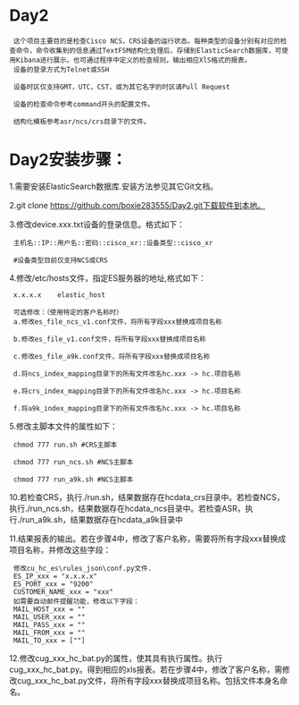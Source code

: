 # Day2
     这个项目主要目的是检查Cisco NCS，CRS设备的运行状态。每种类型的设备分别有对应的检查命令，命令收集到的信息通过TextFSM结构化处理后，存储到ElasticSearch数据库，可使用Kibana进行展示。也可通过程序中定义的检查规则，输出相应XlS格式的报表。
     设备的登录方式为Telnet或SSH

     设备时区仅支持GMT，UTC，CST，或为其它名字的时区请Pull Request

     设备的检查命令参考command开头的配置文件。

     结构化模板参考asr/ncs/crs目录下的文件。



# Day2安装步骤：
1.需要安装ElasticSearch数据库.安装方法参见其它Git文档。

2.git clone https://github.com/boxie283555/Day2.git下载软件到本地。

3.修改device.xxx.txt设备的登录信息。格式如下：

     主机名::IP::用户名::密码::cisco_xr::设备类型::cisco_xr

     #设备类型目前仅支持NCS或CRS

4.修改/etc/hosts文件，指定ES服务器的地址,格式如下：

     x.x.x.x	elastic_host

     可选修改：（使用特定的客户名称时）
     a.修改es_file_ncs_v1.conf文件，将所有字段xxx替换成项目名称

     b.修改es_file_v1.conf文件，将所有字段xxx替换成项目名称

     c.修改es_file_a9k.conf文件，将所有字段xxx替换成项目名称

     d.将ncs_index_mapping目录下的所有文件改名hc.xxx -> hc.项目名称

     e.将crs_index_mapping目录下的所有文件改名hc.xxx -> hc.项目名称

     f.将a9k_index_mapping目录下的所有文件改名hc.xxx -> hc.项目名称


5.修改主脚本文件的属性如下：

     chmod 777 run.sh #CRS主脚本

     chmod 777 run_ncs.sh #NCS主脚本

     chmod 777 run_a9k.sh #NCS主脚本


10.若检查CRS，执行./run.sh，结果数据存在hcdata_crs目录中。若检查NCS，执行./run_ncs.sh，结果数据存在hcdata_ncs目录中。若检查ASR，执行./run_a9k.sh，结果数据存在hcdata_a9k目录中

11.结果报表的输出。若在步骤4中，修改了客户名称，需要将所有字段xxx替换成项目名称，并修改这些字段：

     修改cu_hc_es\rules_json\conf.py文件.
     ES_IP_xxx = "x.x.x.x" 
     ES_PORT_xxx = "9200"
     CUSTOMER_NAME_xxx = "xxx"
     如需要自动邮件提醒功能，修改以下字段：
     MAIL_HOST_xxx = ""
     MAIL_USER_xxx = ""
     MAIL_PASS_xxx = ""
     MAIL_FROM_xxx = ""
     MAIL_TO_xxx = [""]

12.修改cug_xxx_hc_bat.py的属性，使其具有执行属性。执行cug_xxx_hc_bat.py。得到相应的xls报表。若在步骤4中，修改了客户名称，需修改cug_xxx_hc_bat.py文件，将所有字段xxx替换成项目名称。包括文件本身名命名。

    

